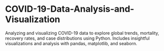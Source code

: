 # COVID-19-Data-Analysis-and-Visualization
Analyzing and visualizing COVID-19 data to explore global trends, mortality, recovery rates, and case distributions using Python. Includes insightful visualizations and analysis with pandas, matplotlib, and seaborn.
